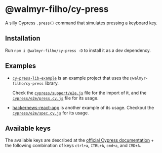 # @walmyr-filho/cy-press

A silly Cypress `.press()` command that simulates pressing a keyboard key.

## Installation

Run `npm i @walmyr-filho/cy-press -D` to install it as a dev dependency.

## Examples

- [`cy-press-lib-example`](https://github.com/wlsf82/cy-press-lib-example) is an example project that uses the `@walmyr-filho/cy-press` library.

  Check the [`cypress/support/e2e.js`](https://github.com/wlsf82/cy-press-lib-example/blob/main/cypress/support/e2e.js) file for the import of it, and the [`cypress/e2e/press.cy.js`](https://github.com/wlsf82/cy-press-lib-example/blob/main/cypress/e2e/press.cy.js) file for its usage.

- [hackernews-react-app](https://github.com/wlsf82/hackernews-react-app) is another example of its usage. Checkout the [`cypress/e2e/spec.cy.js`](https://github.com/wlsf82/hackernews-react-app/blob/main/cypress/e2e/spec.cy.js) for its usage.

## Available keys

The available keys are described at the [official Cypress documentation](https://docs.cypress.io/api/commands/type#Arguments) + the following combination of keys `ctrl+a`, `CTRL+A`, `cmd+a`, and `CMD+A`.
